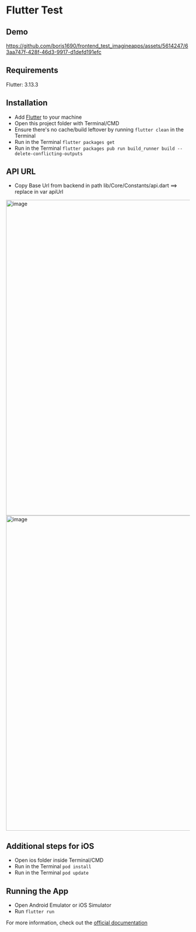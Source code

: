 # Flutter Test

## Demo

https://github.com/boris1690/frontend_test_imagineapps/assets/5614247/63aa747f-428f-46d3-9917-d1defd191efc


## Requirements
Flutter: 3.13.3

## Installation
- Add [Flutter](https://flutter.dev/docs/get-started/install 'Flutter') to your machine
- Open this project folder with Terminal/CMD
- Ensure there's no cache/build leftover by running `flutter clean` in the Terminal
- Run in the Terminal `flutter packages get`
- Run in the Terminal `flutter packages pub run build_runner build --delete-conflicting-outputs`

## API URL
- Copy Base Url from backend in path lib/Core/Constants/api.dart ==> replace in var apiUrl
<img width="863" alt="image" src="https://github.com/boris1690/frontend_test_imagineapps/assets/5614247/7b5aae96-af56-466d-a206-3f11dd489664">

<img width="862" alt="image" src="https://github.com/boris1690/frontend_test_imagineapps/assets/5614247/dfb90eaf-3654-4778-907b-8c8170906492">

## Additional steps for iOS
- Open ios folder inside Terminal/CMD
- Run in the Terminal `pod install`
- Run in the Terminal `pod update`

## Running the App
- Open Android Emulator or iOS Simulator
- Run `flutter run`



For more information, check out the [official documentation](https://flutter.dev/docs 'documentation')
